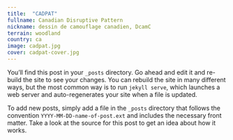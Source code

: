 ```yaml
---
title:  "CADPAT"
fullname: Canadian Disruptive Pattern
nickname: dessin de camouflage canadien, DcamC
terrain: woodland
country: ca
image: cadpat.jpg
cover: cadpat-cover.jpg
---
```

You’ll find this post in your `_posts` directory. Go ahead and edit it and re-build the site to see your changes. You can rebuild the site in many different ways, but the most common way is to run `jekyll serve`, which launches a web server and auto-regenerates your site when a file is updated.

To add new posts, simply add a file in the `_posts` directory that follows the convention `YYYY-MM-DD-name-of-post.ext` and includes the necessary front matter. Take a look at the source for this post to get an idea about how it works.
